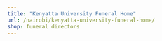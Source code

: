 ```yaml
---
title: "Kenyatta University Funeral Home"
url: /nairobi/kenyatta-university-funeral-home/
shop: funeral directors
---
```

